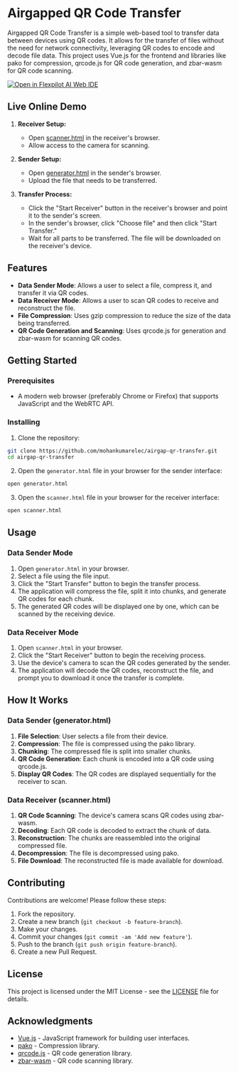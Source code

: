 # Airgapped QR Code Transfer

Airgapped QR Code Transfer is a simple web-based tool to transfer data between devices using QR codes. It allows for the transfer of files without the need for network connectivity, leveraging QR codes to encode and decode file data. This project uses Vue.js for the frontend and libraries like pako for compression, qrcode.js for QR code generation, and zbar-wasm for QR code scanning.

[![Open in Flexpilot AI Web IDE](https://badges.flexpilot.ai/open-in-web-ide.svg)](https://flexpilot.ai/web-ide-redirect?provider=github&owner=mohankumarelec&repo=airgapped-qr-code-transfer&branch=master)

## Live Online Demo

1. **Receiver Setup:**
   - Open <a href="https://airgapped-qr-code-transfer.mohanram.co.in/scanner" target="_blank">scanner.html</a> in the receiver's browser.
   - Allow access to the camera for scanning.

2. **Sender Setup:**
   - Open <a href="https://airgapped-qr-code-transfer.mohanram.co.in/generator" target="_blank">generator.html</a> in the sender's browser.
   - Upload the file that needs to be transferred.

3. **Transfer Process:**
   - Click the "Start Receiver" button in the receiver's browser and point it to the sender's screen.
   - In the sender's browser, click "Choose file" and then click "Start Transfer."
   - Wait for all parts to be transferred. The file will be downloaded on the receiver's device.

## Features

- **Data Sender Mode**: Allows a user to select a file, compress it, and transfer it via QR codes.
- **Data Receiver Mode**: Allows a user to scan QR codes to receive and reconstruct the file.
- **File Compression**: Uses gzip compression to reduce the size of the data being transferred.
- **QR Code Generation and Scanning**: Uses qrcode.js for generation and zbar-wasm for scanning QR codes.

## Getting Started

### Prerequisites

- A modern web browser (preferably Chrome or Firefox) that supports JavaScript and the WebRTC API.

### Installing

1. Clone the repository:

```sh
git clone https://github.com/mohankumarelec/airgap-qr-transfer.git
cd airgap-qr-transfer
```

2. Open the `generator.html` file in your browser for the sender interface:

```sh
open generator.html
```

3. Open the `scanner.html` file in your browser for the receiver interface:

```sh
open scanner.html
```

## Usage

### Data Sender Mode

1. Open `generator.html` in your browser.
2. Select a file using the file input.
3. Click the "Start Transfer" button to begin the transfer process.
4. The application will compress the file, split it into chunks, and generate QR codes for each chunk.
5. The generated QR codes will be displayed one by one, which can be scanned by the receiving device.

### Data Receiver Mode

1. Open `scanner.html` in your browser.
2. Click the "Start Receiver" button to begin the receiving process.
3. Use the device's camera to scan the QR codes generated by the sender.
4. The application will decode the QR codes, reconstruct the file, and prompt you to download it once the transfer is complete.

## How It Works

### Data Sender (generator.html)

1. **File Selection**: User selects a file from their device.
2. **Compression**: The file is compressed using the pako library.
3. **Chunking**: The compressed file is split into smaller chunks.
4. **QR Code Generation**: Each chunk is encoded into a QR code using qrcode.js.
5. **Display QR Codes**: The QR codes are displayed sequentially for the receiver to scan.

### Data Receiver (scanner.html)

1. **QR Code Scanning**: The device's camera scans QR codes using zbar-wasm.
2. **Decoding**: Each QR code is decoded to extract the chunk of data.
3. **Reconstruction**: The chunks are reassembled into the original compressed file.
4. **Decompression**: The file is decompressed using pako.
5. **File Download**: The reconstructed file is made available for download.

## Contributing

Contributions are welcome! Please follow these steps:

1. Fork the repository.
2. Create a new branch (`git checkout -b feature-branch`).
3. Make your changes.
4. Commit your changes (`git commit -am 'Add new feature'`).
5. Push to the branch (`git push origin feature-branch`).
6. Create a new Pull Request.

## License

This project is licensed under the MIT License - see the [LICENSE](LICENSE) file for details.

## Acknowledgments

- [Vue.js](https://vuejs.org/) - JavaScript framework for building user interfaces.
- [pako](https://github.com/nodeca/pako) - Compression library.
- [qrcode.js](https://github.com/davidshimjs/qrcodejs) - QR code generation library.
- [zbar-wasm](https://github.com/undecaf/zbar-wasm) - QR code scanning library.
